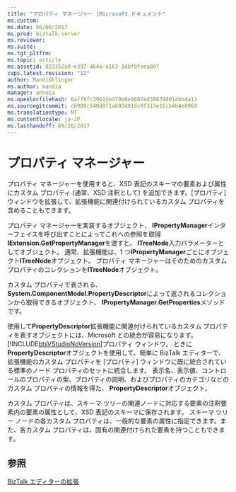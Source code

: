```yaml
---
title: "プロパティ マネージャー |Microsoft ドキュメント"
ms.custom: 
ms.date: 06/08/2017
ms.prod: biztalk-server
ms.reviewer: 
ms.suite: 
ms.tgt_pltfrm: 
ms.topic: article
ms.assetid: 823352a0-e397-464a-a163-1dbf8feea8d7
caps.latest.revision: "12"
author: MandiOhlinger
ms.author: mandia
manager: anneta
ms.openlocfilehash: 6aff8fc39612ed79e6e9602ed39874d014bb4a11
ms.sourcegitcommit: cb908c540d8f1a692d01dc8f313e16cb4b4e696d
ms.translationtype: MT
ms.contentlocale: ja-JP
ms.lasthandoff: 09/20/2017
---
```

# <a name="property-managers"></a>プロパティ マネージャー
プロパティ マネージャーを使用すると、XSD 表記のスキーマの要素および属性にカスタム プロパティ (通常、XSD 注釈として) を追加できます。[プロパティ] ウィンドウを拡張して、拡張機能に関連付けられているカスタム プロパティを含めることもできます。  
  
 プロパティ マネージャーを実装するオブジェクト、 **IPropertyManager**インターフェイスを呼び出すことによってこれへの参照を取得**IExtension.GetPropertyManager**を渡すと、 **ITreeNode**入力パラメーターとしてオブジェクト。 通常、拡張機能は、1 つ**IPropertyManager**ごとにオブジェクト**ITreeNode**オブジェクト。 プロパティ マネージャーはそのためのカスタム プロパティのコレクションを**ITreeNode**オブジェクト。  
  
 カスタム プロパティで表される、 **System.ComponentModel.PropertyDescriptor**によって返されるコレクションから取得できるオブジェクト、 **IPropertyManager.GetProperties**メソッドです。  
  
 使用して**PropertyDescriptor**拡張機能に関連付けられているカスタム プロパティを表すオブジェクトには、Microsoft との統合が容易になります。[!INCLUDE[btsVStudioNoVersion](../includes/btsvstudionoversion-md.md)]プロパティ ウィンドウ。 ときに**PropertyDescriptor**オブジェクトを使用して、簡単に BizTalk エディターで、拡張機能のカスタム プロパティを [プロパティ] ウィンドウに既に統合されている標準のノード プロパティのセットに統合します。 表示名、表示値、コントロールのプロパティの型、プロパティの説明、およびプロパティのカテゴリなどのカスタム プロパティの情報を得た、 **PropertyDescriptor**オブジェクト。  
  
 カスタム プロパティは、スキーマ ツリーの関連ノードに対応する要素の注釈要素内の要素の属性として、XSD 表記のスキーマに保存されます。 スキーマ ツリー ノードの各カスタム プロパティは、一般的な要素の属性に指定できます。また、各カスタム プロパティは、固有の関連付けられた要素を持つこともできます。  
  
## <a name="see-also"></a>参照  
 [BizTalk エディターの拡張](../core/extending-biztalk-editor.md)